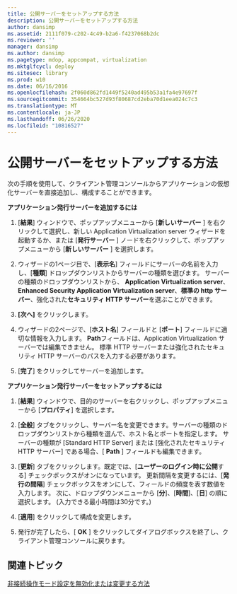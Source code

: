 ```yaml
---
title: 公開サーバーをセットアップする方法
description: 公開サーバーをセットアップする方法
author: dansimp
ms.assetid: 2111f079-c202-4c49-b2a6-f4237068b2dc
ms.reviewer: ''
manager: dansimp
ms.author: dansimp
ms.pagetype: mdop, appcompat, virtualization
ms.mktglfcycl: deploy
ms.sitesec: library
ms.prod: w10
ms.date: 06/16/2016
ms.openlocfilehash: 2f060d862fd1449f5240ad495b53a1fa4e97697f
ms.sourcegitcommit: 354664bc527d93f80687cd2eba70d1eea024c7c3
ms.translationtype: MT
ms.contentlocale: ja-JP
ms.lasthandoff: 06/26/2020
ms.locfileid: "10816527"
---
```

# 公開サーバーをセットアップする方法


次の手順を使用して、クライアント管理コンソールからアプリケーションの仮想化サーバーを直接追加し、構成することができます。

**アプリケーション発行サーバーを追加するには**

1.  [**結果**] ウィンドウで、ポップアップメニューから [**新しいサーバー** ] を右クリックして選択し、新しい Application Virtualization server ウィザードを起動するか、または [**発行サーバー** ] ノードを右クリックして、ポップアップメニューから [**新しいサーバー** ] を選択します。

2.  ウィザードの1ページ目で、[**表示名**] フィールドにサーバーの名前を入力し、[**種類**] ドロップダウンリストからサーバーの種類を選びます。 サーバーの種類のドロップダウンリストから、 **Application Virtualization server**、 **Enhanced Security Application Virtualization server**、**標準の http サーバー**、強化された**セキュリティ HTTP サーバー**を選ぶことができます。

3.  **[次へ]** をクリックします。

4.  ウィザードの2ページで、[**ホスト名**] フィールドと [**ポート**] フィールドに適切な情報を入力します。 **Path**フィールドは、Application Virtualization サーバーでは編集できません。 標準 HTTP サーバーまたは強化されたセキュリティ HTTP サーバーのパスを入力する必要があります。

5.  [**完了**] をクリックしてサーバーを追加します。

**アプリケーション発行サーバーをセットアップするには**

1.  [**結果**] ウィンドウで、目的のサーバーを右クリックし、ポップアップメニューから [**プロパティ**] を選択します。

2.  [**全般**] タブをクリックし、サーバー名を変更できます。サーバーの種類のドロップダウンリストから種類を選んで、ホスト名とポートを指定します。 サーバーの種類が [Standard HTTP Server] または [強化されたセキュリティ HTTP サーバー] である場合、[ **Path** ] フィールドも編集できます。

3.  [**更新**] タブをクリックします。既定では、[**ユーザーのログイン時に公開**する] チェックボックスがオンになっています。 更新間隔を変更するには、[**発行の間隔**] チェックボックスをオンにして、フィールドの頻度を表す数値を入力します。 次に、ドロップダウンメニューから [**分**]、[**時間**]、[**日**] の順に選択します。 (入力できる最小時間は30分です。)

4.  [**適用**] をクリックして構成を変更します。

5.  発行が完了したら、[ **OK** ] をクリックしてダイアログボックスを終了し、クライアント管理コンソールに戻ります。

## 関連トピック


[非接続操作モード設定を無効化または変更する方法](how-to-disable-or-modify-disconnected-operation-mode-settings.md)

 

 





